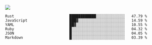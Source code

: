 ![](https://github-profile-summary-cards.vercel.app/api/cards/profile-details?username=igtm&theme=dracula)
<!--START_SECTION:waka-->

```text
Rust                         ████████████░░░░░░░░░░░░░   47.79 %
JavaScript                   ███▓░░░░░░░░░░░░░░░░░░░░░   14.59 %
YAML                         ██▓░░░░░░░░░░░░░░░░░░░░░░   10.55 %
Ruby                         █░░░░░░░░░░░░░░░░░░░░░░░░   04.32 %
JSON                         █░░░░░░░░░░░░░░░░░░░░░░░░   04.05 %
Markdown                     █░░░░░░░░░░░░░░░░░░░░░░░░   03.39 %
```

<!--END_SECTION:waka-->
